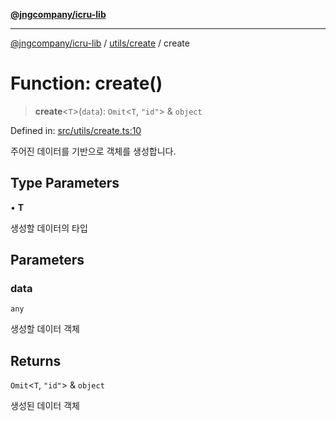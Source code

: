 [**@jngcompany/icru-lib**](../../../README.md)

***

[@jngcompany/icru-lib](../../../README.md) / [utils/create](../README.md) / create

# Function: create()

> **create**\<`T`\>(`data`): `Omit`\<`T`, `"id"`\> & `object`

Defined in: [src/utils/create.ts:10](https://github.com/jngcompany/icru-lib/blob/d3a4d9c24074b22f396121b6f6d7c5106c66ae75/src/utils/create.ts#L10)

주어진 데이터를 기반으로 객체를 생성합니다.

## Type Parameters

• **T**

생성할 데이터의 타입

## Parameters

### data

`any`

생성할 데이터 객체

## Returns

`Omit`\<`T`, `"id"`\> & `object`

생성된 데이터 객체
